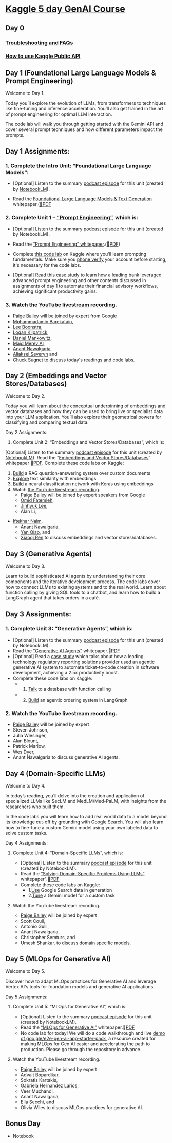 # [Kaggle 5 day GenAI Course](https://www.kaggle.com/learn-guide/5-day-genai)

## Day 0
### [Troubleshooting and FAQs](https://www.kaggle.com/code/markishere/day-0-troubleshooting-and-faqs/notebook)
### [How to use Kaggle Public API](https://www.kaggle.com/docs/api)

## Day 1 (Foundational Large Language Models & Prompt Engineering)
Welcome to Day 1.

Today you’ll explore the evolution of LLMs, from transformers to techniques like fine-tuning and inference acceleration. You’ll also get trained in the art of prompt engineering for optimal LLM interaction.

The code lab will walk you through getting started with the Gemini API and cover several prompt techniques and how different parameters impact the prompts.

## Day 1 Assignments:

### 1. Complete the Intro Unit: “Foundational Large Language Models”:

  - [Optional] Listen to the summary [podcast episode](https://youtu.be/mQDlCZZsOyo) for this unit (created by [NotebookLM](https://notebooklm.google.com/)).

  - Read the [Foundational Large Language Models & Text Generation](https://www.kaggle.com/whitepaper-foundational-llm-and-text-generation) whitepaper.([📖PDF](./Day-1/Whitepaper-Foundational-LLMs-Text-Generation.pdf)

### 2. Complete Unit 1 – [“Prompt Engineering”](./Prompt-Engineering.pdf), which is:

  - [Optional] Listen to the summary [podcast episode](https://youtu.be/F_hJ2Ey4BNc) for this unit (created by NotebookLM).

  - Read the [“Prompt Engineering” whitepaper](https://www.kaggle.com/whitepaper-prompt-engineering).(📖[PDF](./Day-1/Prompt-Engineering.pdf))

  - Complete [this code lab](https://www.kaggle.com/code/markishere/day-1-prompting) on Kaggle where you’ll learn prompting fundamentals. Make sure you [phone verify](https://www.kaggle.com/settings) your account before starting, it's necessary for the code labs.

  - [Optional] [Read this case study](https://cloud.google.com/blog/products/ai-machine-learning/how-commerzbank-is-transforming-financial-advisory-workflows-with-gen-ai?e=48754805) to learn how a leading bank leveraged advanced prompt engineering and other contents discussed in assignments of day 1 to automate their financial advisory workflows, achieving significant productivity gains.

### 3. Watch the [YouTube livestream recording](https://www.youtube.com/watch?v=kpRyiJUUFxY&list=PLqFaTIg4myu-b1PlxitQdY0UYIbys-2es&index=1&t=13s). 
   - [Paige Bailey](https://www.linkedin.com/in/dynamicwebpaige/) will be joined by expert from Google 
   - [Mohammadamin Barekatain](https://www.linkedin.com/in/aminbarekatain/), 
   - [Lee Boonstra](https://www.linkedin.com/in/leeboonstra/), 
   - [Logan Kilpatrick](https://www.linkedin.com/in/logankilpatrick/), 
   - [Daniel Mankowitz](https://www.linkedin.com/in/daniel-j-mankowitz-96a25a46/), 
   - [Majd Merey Al](https://www.linkedin.com/in/majdalmerey/), 
   - [Anant Nawalgaria](https://www.linkedin.com/in/anant-nawalgaria/), 
   - [Aliaksei Severyn](https://www.linkedin.com/in/aseveryn/) and 
   - [Chuck Sugnet](https://www.linkedin.com/in/chuck-sugnet/) to discuss today's readings and code labs.

## Day 2 (Embeddings and Vector Stores/Databases)

Welcome to Day 2.

Today you will learn about the conceptual underpinning of embeddings and vector databases and how they can be used to bring live or specialist data into your LLM application. You’ll also explore their geometrical powers for classifying and comparing textual data.

Day 2 Assignments:

1. Complete Unit 2: “Embeddings and Vector Stores/Databases”, which is:

 [Optional] Listen to the summary [podcast episode](https://youtube.com/watch?v=1CC39K76Nqs) for this unit (created by [NotebookLM](https://notebooklm.google.com/)).
 Read the “[Embeddings and Vector Stores/Databases](https://www.kaggle.com/whitepaper-embeddings-and-vector-stores)” whitepaper 📖[PDF](./Day-2/Whitepaper-Emebddings-Vectorstores.pdf).
 Complete these code labs on Kaggle:
 1. [Build](https://www.kaggle.com/code/markishere/day-2-document-q-a-with-rag) a RAG question-answering system over custom documents
 2. [Explore](https://www.kaggle.com/code/markishere/day-2-embeddings-and-similarity-scores) text similarity with embeddings
 3. [Build](https://www.kaggle.com/code/markishere/day-2-classifying-embeddings-with-keras) a neural classification network with Keras using embeddings
2. Watch [the YouTube livestream recording](https://www.youtube.com/watch?v=86GZC56rQCc&list=PLqFaTIg4myu-b1PlxitQdY0UYIbys-2es&index=2). 
   - [Paige Bailey](https://www.linkedin.com/in/dynamicwebpaige/) will be joined by expert speakers from Google 
   - [Omid Fatemieh](https://www.linkedin.com/in/omid-fatemieh/), 
   - [Jinhyuk Lee](https://www.linkedin.com/in/leejnhk/), 
   - Alan Li, 
 - [Iftekhar Naim](https://www.linkedin.com/in/iftekhar-naim-6a85664/), 
   - [Anant Nawalgaria](https://www.linkedin.com/in/anant-nawalgaria/), 
   - [Yan Qiao](https://www.linkedin.com/in/qiaoyan/), and 
   - [Xiaoqi Ren](https://www.linkedin.com/in/xiaoqi-ren-898033a5/) to discuss embeddings and vector stores/databases.

## Day 3 (Generative Agents)

Welcome to Day 3.

Learn to build sophisticated AI agents by understanding their core components and the iterative development process.
The code labs cover how to connect LLMs to existing systems and to the real world. Learn about function calling by giving SQL tools to a chatbot, and learn how to build a LangGraph agent that takes orders in a café.

## Day 3 Assignments:

### 1. Complete Unit 3: “Generative Agents”, which is:

   - [Optional] Listen to the summary [podcast episode](https://www.youtube.com/watch?v=H4gZd4BCrDQ) for this unit (created by NotebookLM).
   - Read the ["Generative AI Agents"](https://www.kaggle.com/whitepaper-agents) whitepaper.📖[PDF](./Day-3/Whitepaper-Agents.pdf)
   - [Optional] Read a [case study](https://cloud.google.com/blog/products/ai-machine-learning/regnology-automates-ticket-to-code-with-genai-on-vertex-ai?e=48754805) which talks about how a leading technology regulatory reporting solutions provider used an agentic generative AI system to automate ticket-to-code creation in software development, achieving a 2.5x productivity boost.
   - Complete these code labs on Kaggle:
     - 1. [Talk](https://www.kaggle.com/code/markishere/day-3-function-calling-with-the-gemini-api) to a database with function calling
     - 2. [Build](https://www.kaggle.com/code/markishere/day-3-building-an-agent-with-langgraph/) an agentic ordering system in LangGraph

### 2. Watch the YouTube livestream recording. 
   - [Paige Bailey](https://www.linkedin.com/in/dynamicwebpaige/) will be joined by expert 
   - Steven Johnson, 
   - Julia Wiesinger, 
   - Alan Blount, 
   - Patrick Marlow, 
   - Wes Dyer, 
   - Anant Nawalgaria to discuss generative AI agents.

## Day 4 (Domain-Specific LLMs)

Welcome to Day 4.

In today’s reading, you’ll delve into the creation and application of specialized LLMs like SecLM and MedLM/Med-PaLM, with insights from the researchers who built them.

In the code labs you will learn how to add real world data to a model beyond its knowledge cut-off by grounding with Google Search. You will also learn how to fine-tune a custom Gemini model using your own labeled data to solve custom tasks.

Day 4 Assignments:

1. Complete Unit 4: “Domain-Specific LLMs”, which is:

   - [Optional] Listen to the summary [podcast episode](https://www.youtube.com/watch?v=b1a4ZOQ8XdI) for this unit (created by NotebookLM).
   - Read the [“Solving Domain-Specific Problems Using LLMs”](https://www.kaggle.com/whitepaper-solving-domains-specific-problems-using-llms) whitepaper".📖[PDF](./Day-4/Whitepaper-Solving-Domain-Specific-problems-using-LLMs.pdf)
   - Complete these code labs on Kaggle:
     - 1.[Use](https://www.kaggle.com/code/markishere/day-4-google-search-grounding) Google Search data in generation
     - 2.[Tune](https://www.kaggle.com/code/markishere/day-4-fine-tuning-a-custom-model) a Gemini model for a custom task
2. Watch the YouTube livestream recording. 
   - [Paige Bailey](https://www.linkedin.com/in/dynamicwebpaige/) will be joined by expert 
   - Scott Coull, 
   - Antonio Gulli, 
   - Anant Nawalgaria, 
   - Christopher Semturs, and 
   - Umesh Shankar. to discuss domain specific models.

## Day 5 (MLOps for Generative AI)

Welcome to Day 5.

Discover how to adapt MLOps practices for Generative AI and leverage Vertex AI's tools for foundation models and generative AI applications.

Day 5 Assignments:

1. Complete Unit 5: “MLOps for Generative AI”, which is:

   - [Optional] Listen to the summary [podcast episode](https://youtu.be/k9S6IhiUUj4) for this unit (created by NotebookLM).
   - Read the [“MLOps for Generative AI”](https://www.kaggle.com/whitepaper-operationalizing-generative-ai-on-vertex-ai-using-mlops) whitepaper.📖[PDF](./Day-5/Gen-AI-Day-5-Whitepaper-Operationalizing-Generative-AI-on-Vertex-AI.pdf)
   - No code lab for today! We will do a code walkthrough and live [demo of goo.gle/e2e-gen-ai-app-starter-pack](https://github.com/GoogleCloudPlatform/agent-starter-pack), a resource created for making MLOps for Gen AI easier and accelerating the path to production. Please go through the repository in advance.

2. Watch the YouTube livestream recording. 
   - [Paige Bailey](https://www.linkedin.com/in/dynamicwebpaige/) will be joined by expert 
   - Advait Bopardikar, 
   - Sokratis Kartakis, 
   - Gabriela Hernandez Larios, 
   - Veer Muchandi, 
   - Anant Nawalgaria, 
   - Elia Secchi, and 
   - Olivia Wiles to discuss MLOps practices for generative AI.

 ## Bonus Day

 - Notebook